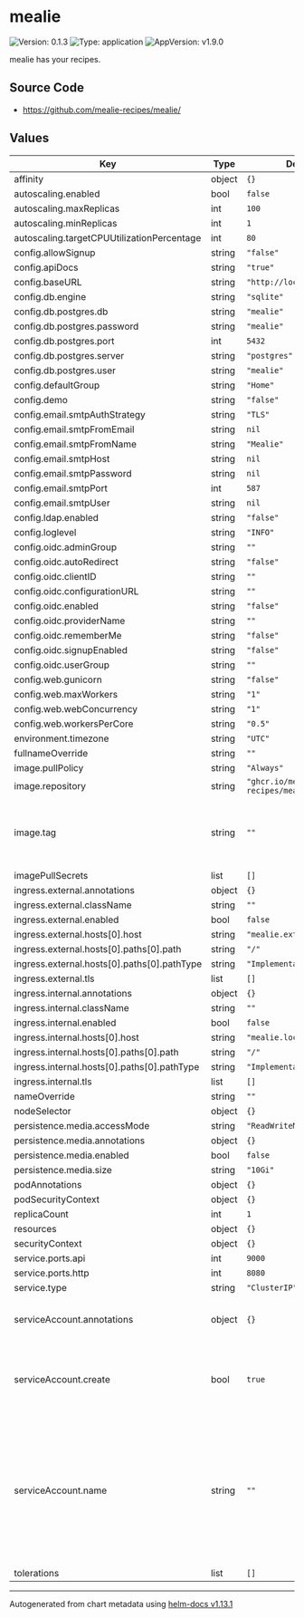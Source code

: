 # mealie

![Version: 0.1.3](https://img.shields.io/badge/Version-0.1.3-informational?style=flat-square) ![Type: application](https://img.shields.io/badge/Type-application-informational?style=flat-square) ![AppVersion: v1.9.0](https://img.shields.io/badge/AppVersion-v1.9.0-informational?style=flat-square)

mealie has your recipes.

## Source Code

* <https://github.com/mealie-recipes/mealie/>

## Values

| Key | Type | Default | Description |
|-----|------|---------|-------------|
| affinity | object | `{}` |  |
| autoscaling.enabled | bool | `false` |  |
| autoscaling.maxReplicas | int | `100` |  |
| autoscaling.minReplicas | int | `1` |  |
| autoscaling.targetCPUUtilizationPercentage | int | `80` |  |
| config.allowSignup | string | `"false"` |  |
| config.apiDocs | string | `"true"` |  |
| config.baseURL | string | `"http://localhost:8080"` |  |
| config.db.engine | string | `"sqlite"` |  |
| config.db.postgres.db | string | `"mealie"` |  |
| config.db.postgres.password | string | `"mealie"` |  |
| config.db.postgres.port | int | `5432` |  |
| config.db.postgres.server | string | `"postgres"` |  |
| config.db.postgres.user | string | `"mealie"` |  |
| config.defaultGroup | string | `"Home"` |  |
| config.demo | string | `"false"` |  |
| config.email.smtpAuthStrategy | string | `"TLS"` |  |
| config.email.smtpFromEmail | string | `nil` |  |
| config.email.smtpFromName | string | `"Mealie"` |  |
| config.email.smtpHost | string | `nil` |  |
| config.email.smtpPassword | string | `nil` |  |
| config.email.smtpPort | int | `587` |  |
| config.email.smtpUser | string | `nil` |  |
| config.ldap.enabled | string | `"false"` |  |
| config.loglevel | string | `"INFO"` |  |
| config.oidc.adminGroup | string | `""` |  |
| config.oidc.autoRedirect | string | `"false"` |  |
| config.oidc.clientID | string | `""` |  |
| config.oidc.configurationURL | string | `""` |  |
| config.oidc.enabled | string | `"false"` |  |
| config.oidc.providerName | string | `""` |  |
| config.oidc.rememberMe | string | `"false"` |  |
| config.oidc.signupEnabled | string | `"false"` |  |
| config.oidc.userGroup | string | `""` |  |
| config.web.gunicorn | string | `"false"` |  |
| config.web.maxWorkers | string | `"1"` |  |
| config.web.webConcurrency | string | `"1"` |  |
| config.web.workersPerCore | string | `"0.5"` |  |
| environment.timezone | string | `"UTC"` |  |
| fullnameOverride | string | `""` |  |
| image.pullPolicy | string | `"Always"` |  |
| image.repository | string | `"ghcr.io/mealie-recipes/mealie"` |  |
| image.tag | string | `""` | Overrides the image tag whose default is the chart appVersion. |
| imagePullSecrets | list | `[]` |  |
| ingress.external.annotations | object | `{}` |  |
| ingress.external.className | string | `""` |  |
| ingress.external.enabled | bool | `false` |  |
| ingress.external.hosts[0].host | string | `"mealie.external"` |  |
| ingress.external.hosts[0].paths[0].path | string | `"/"` |  |
| ingress.external.hosts[0].paths[0].pathType | string | `"ImplementationSpecific"` |  |
| ingress.external.tls | list | `[]` |  |
| ingress.internal.annotations | object | `{}` |  |
| ingress.internal.className | string | `""` |  |
| ingress.internal.enabled | bool | `false` |  |
| ingress.internal.hosts[0].host | string | `"mealie.local"` |  |
| ingress.internal.hosts[0].paths[0].path | string | `"/"` |  |
| ingress.internal.hosts[0].paths[0].pathType | string | `"ImplementationSpecific"` |  |
| ingress.internal.tls | list | `[]` |  |
| nameOverride | string | `""` |  |
| nodeSelector | object | `{}` |  |
| persistence.media.accessMode | string | `"ReadWriteMany"` |  |
| persistence.media.annotations | object | `{}` |  |
| persistence.media.enabled | bool | `false` |  |
| persistence.media.size | string | `"10Gi"` |  |
| podAnnotations | object | `{}` |  |
| podSecurityContext | object | `{}` |  |
| replicaCount | int | `1` |  |
| resources | object | `{}` |  |
| securityContext | object | `{}` |  |
| service.ports.api | int | `9000` |  |
| service.ports.http | int | `8080` |  |
| service.type | string | `"ClusterIP"` |  |
| serviceAccount.annotations | object | `{}` | Annotations to add to the service account |
| serviceAccount.create | bool | `true` | Specifies whether a service account should be created |
| serviceAccount.name | string | `""` | The name of the service account to use. If not set and create is true, a name is generated using the fullname template |
| tolerations | list | `[]` |  |

----------------------------------------------
Autogenerated from chart metadata using [helm-docs v1.13.1](https://github.com/norwoodj/helm-docs/releases/v1.13.1)
